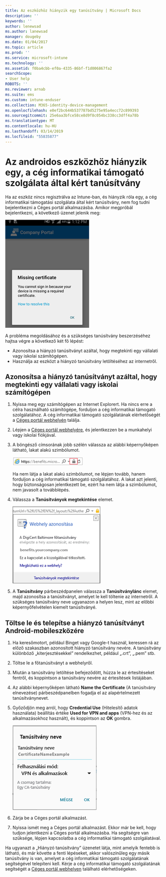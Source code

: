 ```yaml
---
title: Az eszközhöz hiányzik egy tanúsítvány | Microsoft Docs
description: ''
keywords: ''
author: lenewsad
ms.author: lanewsad
manager: dougeby
ms.date: 01/04/2017
ms.topic: article
ms.prod: ''
ms.service: microsoft-intune
ms.technology: ''
ms.assetid: f0ba4cbb-ef0a-4335-86bf-f1d006867fa2
searchScope:
- User help
ROBOTS: ''
ms.reviewer: arnab
ms.suite: ems
ms.custom: intune-enduser
ms.collection: M365-identity-device-management
ms.openlocfilehash: e0ef2bc644b537787bd5275e95a4ecc72c899393
ms.sourcegitcommit: 25e6aa3bfce58ce8d9f8c054bc338cc3dff4a78b
ms.translationtype: MT
ms.contentlocale: hu-HU
ms.lasthandoff: 03/14/2019
ms.locfileid: "55835877"
---
```

# <a name="your-android-device-is-missing-a-certificate-required-by-your-company-support"></a>Az androidos eszközhöz hiányzik egy, a cég informatikai támogató szolgálata által kért tanúsítvány

Ha az eszköz nincs regisztrálva az Intune-ban, és hiányzik róla egy, a cég informatikai támogatási szolgálata által kért tanúsítvány, nem fog tudni bejelentkezni a Céges portál alkalmazásba. Amikor megpróbál bejelentkezni, a következő üzenet jelenik meg:

![képernyőfelvétel-hibaüzenet-hiányzó-tanúsítványról](./media/andr-cert_install-1-cert_missing.png)

A probléma megoldásához és a szükséges tanúsítvány beszerzéséhez hajtsa végre a következő két fő lépést:

- Azonosítsa a hiányzó tanúsítványt azáltal, hogy megtekinti egy vállalati vagy iskolai számítógépen.
- Használja az eszközt a hiányzó tanúsítvány letöltéséhez az internetről.

## <a name="identify-the-missing-certificate-by-looking-on-a-company-or-school-pc"></a>Azonosítsa a hiányzó tanúsítványt azáltal, hogy megtekinti egy vállalati vagy iskolai számítógépen

1. Nyissa meg egy számítógépen az Internet Explorert. Ha nincs erre a célra használható számítógépe, forduljon a cég informatikai támogató szolgálatához. A cég informatikai támogató szolgálatának elérhetőségét a [Céges portál webhelyén](https://go.microsoft.com/fwlink/?linkid=2010980) találja.

2. Lépjen a [Céges portál webhelyére](https://go.microsoft.com/fwlink/?linkid=2010980), és jelentkezzen be a munkahelyi vagy iskolai fiókjával.

3. A böngésző címsorának jobb szélén válassza az alábbi képernyőképen látható, lakat alakú szimbólumot.

    ![képernyőfelvétel-internet-explorer-címsor-lakat-szimbólum](./media/andr-missing-cert-ie-padlock-symbol.png)

    Ha nem látja a lakat alakú szimbólumot, ne lépjen tovább, hanem forduljon a cég informatikai támogató szolgálatához. A lakat azt jelenti, hogy biztonságosan jelentkezett be, ezért ha nem látja a szimbólumot, nem javasolt a továbblépés.

4. Válassza a **Tanúsítványok megtekintése** elemet.

    ![képernyőfelvétel-internet-explorer-tanúsítvány-megtekeintése-gomb-webhely-azonosítási-párbeszédpanelén](./media/andr-missg-cert-ie-view-cert-button.png)

5. A **Tanúsítvány** párbeszédpanelen válassza a **Tanúsítványlánc** elemet, majd azonosítsa a tanúsítványt, amelyet le kell töltenie az internetről. A szükséges tanúsítvány neve ugyanazon a helyen lesz, mint az előbbi képernyőfelvételen kiemelt tanúsítványé.

## <a name="download-and-install-the-missing-certificate-on-your-android-mobile-device"></a>Töltse le és telepítse a hiányzó tanúsítványt Android-mobileszközére

1. Ha keresőmotort, például Binget vagy Google-t használ, keressen rá az előző szakaszban azonosított hiányzó tanúsítvány nevére. A tanúsítvány különböző „kiterjesztésekkel” rendelkezhet, például „.crt”, „.pem” stb.

2. Töltse le a főtanúsítványt a webhelyről.

3. Miután a tanúsítvány letöltése befejeződött, húzza le az értesítéseket fentről, és koppintson a tanúsítvány nevére az értesítések listájában.

4. Az alábbi képernyőképen látható **Name the Certificate** (A tanúsítvány elnevezése) párbeszédpanelben fogadja el az alapértelmezett tanúsítványnevet.

5. Győződjön meg arról, hogy **Credential Use** (Hitelesítő adatok használata) beállítás értéke **Used for VPN and apps** (VPN-hez és az alkalmazásokhoz használt), és koppintson az **OK** gombra.

    ![képernyőkép-tanúsítványnevet-mutató-képernyő](./media/andr-missing-cert-cert-name.png)

6. Zárja be a Céges portál alkalmazást.

7. Nyissa ismét meg a Céges portál alkalmazást. Ekkor már be kell, hogy tudjon jelentkezni a Céges portál alkalmazásba. Ha segítségre van szüksége, lépjen kapcsolatba a cég informatikai támogató szolgálatával.

Ha ugyanazt a „Hiányzó tanúsítvány” üzenetet látja, mint amelyik fentebb is látható, és már követte a fenti lépéseket, akkor valószínűleg egy másik tanúsítvány is van, amelyet a cég informatikai támogató szolgálatának segítségével telepíteni kell. Kérje a cég informatikai támogató szolgálatának segítségét a [Céges portál webhelyen](https://go.microsoft.com/fwlink/?linkid=2010980) található elérhetőségeken.
